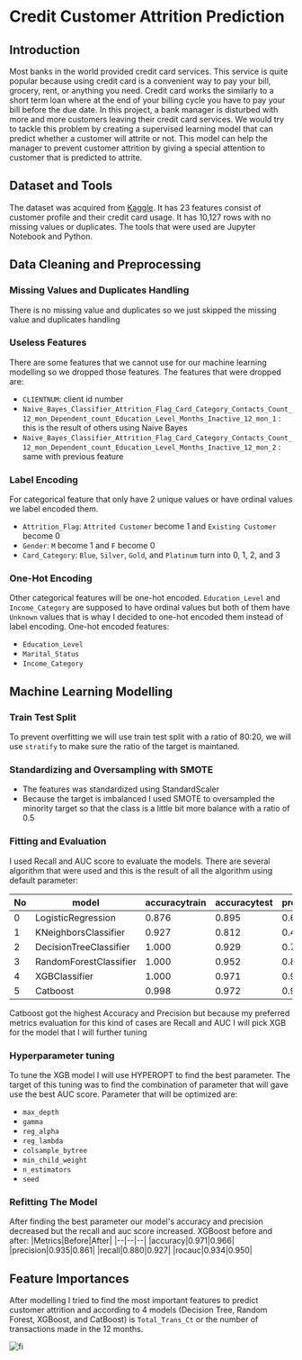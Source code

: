 # Credit Customer Attrition Prediction

## Introduction

Most banks in the world provided credit card services. This service is quite popular because using credit card is a convenient way to pay your bill, grocery, rent, or anything you need. Credit card works the similarly to a short term loan where at the end of your billing cycle you have to pay your bill before the due date. In this project, a bank manager is disturbed with more and more customers leaving their credit card services. We would try to tackle this problem by creating a supervised learning model that can predict whether a customer will attrite or not. This model can help the manager to prevent customer attrition by giving a special attention to customer that is predicted to attrite.

## Dataset and Tools

The dataset was acquired from [Kaggle](https://www.kaggle.com/datasets/sakshigoyal7/credit-card-customers). It has 23 features consist of customer profile and their credit card usage. It has 10,127 rows with no missing values or duplicates. The tools that were used are Jupyter Notebook and Python.

## Data Cleaning and Preprocessing

### Missing Values and Duplicates Handling

There is no missing value and duplicates so we just skipped the missing value and duplicates handling

### Useless Features

There are some features that we cannot use for our machine learning modelling so we dropped those features. The features that were dropped are:
- `CLIENTNUM`: client id number
- `Naive_Bayes_Classifier_Attrition_Flag_Card_Category_Contacts_Count_12_mon_Dependent_count_Education_Level_Months_Inactive_12_mon_1` : this is the result of others using Naive Bayes
- `Naive_Bayes_Classifier_Attrition_Flag_Card_Category_Contacts_Count_12_mon_Dependent_count_Education_Level_Months_Inactive_12_mon_2` : same with previous feature

### Label Encoding

For categorical feature that only have 2 unique values or have ordinal values we label encoded them.
- `Attrition_Flag`: `Attrited Customer` become 1 and `Existing Customer` become 0
- `Gender`: `M` become 1 and `F` become 0
- `Card_Category`: `Blue`, `Silver`, `Gold`, and `Platinum` turn into 0, 1, 2, and 3

### One-Hot Encoding

Other categorical features will be one-hot encoded. `Education_Level` and `Income_Category` are supposed to have ordinal values but both of them have `Unknown` values that is whay I decided to one-hot encoded them instead of label encoding. One-hot encoded features:
- `Education_Level`
- `Marital_Status`
- `Income_Category`

## Machine Learning Modelling

### Train Test Split

To prevent overfitting we will use train test split with a ratio of 80:20, we will use `stratify` to make sure the ratio of the target is maintaned.

### Standardizing and Oversampling with SMOTE

- The features was standardized using StandardScaler
- Because the target is imbalanced I used SMOTE to oversampled the minority target so that the class is a little bit more balance with a ratio of 0.5

### Fitting and Evaluation

I used Recall and AUC score to evaluate the models. There are several algorithm that were used and this is the result of all the algorithm using default parameter:
 
|No| model	| accuracytrain |	accuracytest | precision |	recall |	rocauc |
|---|---|---|---|---|---|---|
| 0	| LogisticRegression | 	0.876	| 0.895	| 0.657	| 0.729	| 0.828 | 
| 1	| KNeighborsClassifier | 	0.927	| 0.812	| 0.431	| 0.526	| 0.697 |
| 2	| DecisionTreeClassifier | 	1.000	| 0.929	| 0.776	| 0.788	| 0.872 | 
| 3	| RandomForestClassifier	| 1.000	| 0.952	| 0.888	| 0.803	| 0.892 |
| 4	| XGBClassifier	| 1.000	| 0.971	| 0.935	| 0.880	| 0.934 |
| 5	| Catboost |  0.998	| 0.972	| 0.950	| 0.874	| 0.933 |

Catboost got the highest Accuracy and Precision but because my preferred metrics evaluation for this kind of cases are Recall and AUC I will pick XGB for the model that I will further tuning

### Hyperparameter tuning

To tune the XGB model I will use HYPEROPT to find the best parameter. The target of this tuning was to find the combination of parameter that will gave use the best AUC score. Parameter that will be optimized are:
- `max_depth`
- `gamma`
- `reg_alpha`
- `reg_lambda`
- `colsample_bytree`
- `min_child_weight`
- `n_estimators`
- `seed`

### Refitting The Model

After finding the best parameter our model's accuracy and precision decreased but the recall and auc score increased. XGBoost before and after:
|Metrics|Before|After|
|--|--|--|
|accuracy|0.971|0.966|
|precision|0.935|0.861|
|recall|0.880|0.927|
|rocauc|0.934|0.950|

## Feature Importances
After modelling I tried to find the most important features to predict customer attrition and according to 4 models (Decision Tree, Random Forest, XGBoost, and CatBoost) is `Total_Trans_Ct` or the number of transactions made in the 12 months.

![fi](https://user-images.githubusercontent.com/20869651/191220751-0494369b-80b6-4a44-b083-464cbb9a2ab9.jpeg)


